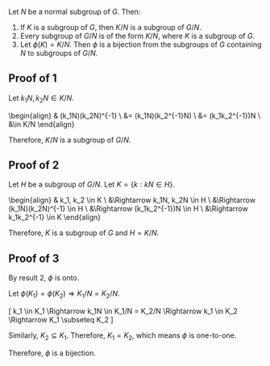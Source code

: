 Let $N$ be a normal subgroup of $G$. Then:

1.  If $K$ is a subgroup of $G$, then $K/N$ is a subgroup of $G/N$.
2.  Every subgroup of $G/N$ is of the form $K/N$, where $K$ is a subgroup of $G$.
3.  Let $\phi(K) = K/N$. Then $\phi$ is a bijection from the subgroups of $G$
    containing $N$ to subgroups of $G/N$.

## Proof of 1

Let $k_1N, k_2N \in K/N$.

\begin{align}
& (k_1N)(k_2N)^{-1}
\\ &= (k_1N)(k_2^{-1}N)
\\ &= (k_1k_2^{-1})N
\\ &\in K/N
\end{align}

Therefore, $K/N$ is a subgroup of $G/N$.

## Proof of 2

Let $H$ be a subgroup of $G/N$.
Let $K = \{k: kN \in H\}$.

\begin{align}
& k_1, k_2 \in K
\\ &\Rightarrow k_1N, k_2N \in H
\\ &\Rightarrow (k_1N)(k_2N)^{-1} \in H
\\ &\Rightarrow (k_1k_2^{-1})N \in H
\\ &\Rightarrow k_1k_2^{-1} \in K
\end{align}

Therefore, $K$ is a subgroup of $G$ and $H = K/N$.

## Proof of 3

By result 2, $\phi$ is onto.

Let $\phi(K_1) = \phi(K_2) \Rightarrow K_1/N = K_2/N$.

\[ k_1 \in K_1 \Rightarrow k_1N \in K_1/N = K_2/N \Rightarrow k_1 \in K_2 \Rightarrow K_1 \subseteq K_2 \]

Similarly, $K_2 \subseteq K_1$. Therefore, $K_1 = K_2$, which means $\phi$ is one-to-one.

Therefore, $\phi$ is a bijection.
